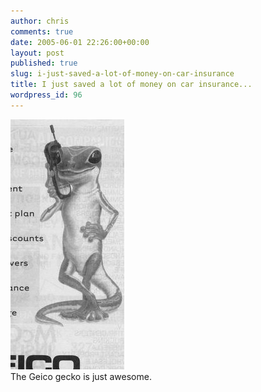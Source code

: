 ```yaml
---
author: chris
comments: true
date: 2005-06-01 22:26:00+00:00
layout: post
published: true
slug: i-just-saved-a-lot-of-money-on-car-insurance
title: I just saved a lot of money on car insurance...
wordpress_id: 96
---
```


[![](/static/img/geico_gecko001.jpg)](/static/img/geico_gecko001.jpg)  
The Geico gecko is just awesome.
